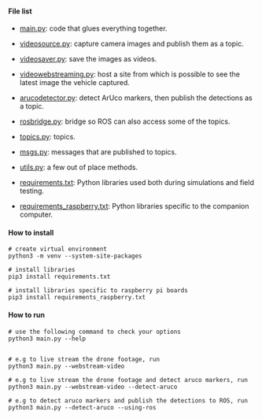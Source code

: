 #### File list

* [main.py](./main.py): code that glues everything together.

* [videosource.py](./videosource.py): capture camera images and publish them as a topic.
* [videosaver.py](./videosaver.py): save the images as videos.
* [videowebstreaming.py](./videowebstreaming.py): host a site from which is possible to see the latest image the vehicle captured.
* [arucodetector.py](./arucodetector.py): detect ArUco markers, then publish the detections as a topic.

* [rosbridge.py](./rosbridge.py): bridge so ROS can also access some of the topics.

* [topics.py](./topics.py): topics.
* [msgs.py](./msgs.py): messages that are published to topics.
* [utils.py](./utils.py): a few out of place methods.

* [requirements.txt](./requirements.txt): Python libraries used both during simulations and field testing.
* [requirements_raspberry.txt](./requirements_raspberry.txt): Python libraries specific to the companion computer.

#### How to install

```
# create virtual environment
python3 -m venv --system-site-packages

# install libraries
pip3 install requirements.txt

# install libraries specific to raspberry pi boards
pip3 install requirements_raspberry.txt
```


#### How to run

```
# use the following command to check your options
python3 main.py --help


# e.g to live stream the drone footage, run
python3 main.py --webstream-video

# e.g to live stream the drone footage and detect aruco markers, run
python3 main.py --webstream-video --detect-aruco

# e.g to detect aruco markers and publish the detections to ROS, run
python3 main.py --detect-aruco --using-ros
```
